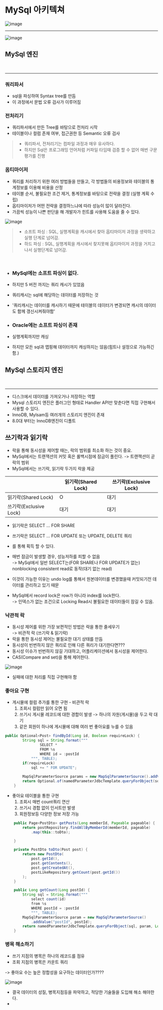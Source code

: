 # MySql 아키텍쳐
![image](https://user-images.githubusercontent.com/60100532/201478416-c4f0a20c-a684-490b-b4cb-c4f9d1eca3ca.png)
___
![image](https://user-images.githubusercontent.com/60100532/201478491-43c18b10-8c7f-4121-ab7c-7d1585498a6a.png)

## MySql 엔진
<br />  

___
### 쿼리파서
* sql을 파싱하여 Syntax tree를 만듬
* 이 과정에서 문법 오류 검사가 이루어짐

### 전처리기
* 쿼리파서에서 만든 Tree를 바탕으로 전처리 시작
* 테이블이나 컬럼 존재 여부, 접근권한 등 Semantic 오류 검사

> * 쿼리파서, 전처리기는 컴파일 과정과 매우 유사하다.
> * 하지만 Sql은 프로그래밍 언어처럼 커파일 타임때 검증 할 수 없어 매번 구문 평가를 진행
>

### 옴티마이저
* 쿼리를 처리하기 위한 여러 방법들을 만들고, 각 방법들의 비용정보와 테이블의 통계정보를 이용해 비용을 산정
* 테이블 순서, 불필요한 조건 제거, 통계정보를 바탕으로 전략을 결정 (실행 계획 수립)
* 옵티마이저가 어떤 전략을 결정하느냐에 따라 성능이 많이 달라진다.
* 가끔씩 성능이 나쁜 판단을 해 개발자가 힌트를 사용해 도움을 줄 수 있다.

![image](https://user-images.githubusercontent.com/60100532/201478747-241734bc-30f3-48e4-aac3-ed81cbe26163.png)


> * 소프트 파싱 : SQL, 실행계획을 캐시에서 찾아 옵티마이저 과정을 생략하고 실행 단계로 넘어감.
> * 하드 파싱 : SQL, 실행계획을 캐시에서 찾지못해 옵티마이저 과정을 거치고나서 실행단계로 넘어감.   
<br />  
  
* ### MySql에는 소프트 파싱이 없다.
* 하지만 5 버전 까지는 쿼리 캐시가 있었음
* 쿼리캐시는 sql에 해당하는 데이터를 저장하는 것
* '쿼리캐시는 데이터를 캐시하기 때문에 테이블의 데이터가 변경되면 캐시의 데이터도 함께 갱신시켜줘야함'

* ### Oracle에는 소프트 파싱이 존재
* 실행계획까지만 캐싱
* 하지만 모든 sql과 맵핑해 데이터까지 캐싱하지는 않음(힘트나 설정으로 가능하긴함.)

## MySql 스토리지 엔진
<br />  

___
* 디스크에서 데이터를 가져오거나 저장하는 역할
* Mysql  스토리지 엔진은 플러그인 형태로 Handler API만 맞춘다면 직접 구현해서 사용할 수 있다.
* InnoDB, Mylsam등 여러개의 스토리지 엔진이 존재
* 8.0대 부터는 InnoDB엔진이 디폴트



## 쓰기락과 읽기락
* 락을 통해 동시성을 제어할 때는, 락의 범위를 최소화 하는 것이 중요.
* MySql에서는 트랜잭션의 커밋 혹은 롤백시점에 잠금이 풀린다. -> 트랜잭션이 곧 락의 범위 
* MySql에서는 쓰기락, 읽기락 두가지 락을 제공

|                     | 읽기락(Shared Lock) | 쓰기락(Exclusive Lock) |
|---------------------|------------------|---------------------|
| 읽기락(Shared Lock)    | O                | 대기                  |
| 쓰기락(Exclusive Lock) | 대기               | 대기                  |

* 읽기락은 SELECT ... FOR SHARE
* 쓰기락은 SELECT ... FOR UPDATE 또는 UPDATE, DELETE 쿼리
* 를 통해 획득 할 수 있다.

* 매번 잠금이 발생할 경우, 성능저하를 피할 수 없음   
-> MySql에서 일반 SELECT는(FOR SHARE나 FOR UPDATE가 없는) nonblocking consistent read로 동작(대기 없는 read)
* 이것이 가능한 이유는 undo log를 통해서 원본데이터를 변경했을때 커밋되기전 데이터를 관리하고 있기 때문
* MySql에서 record lock은 row가 아니라 index를 lock한다.  
-> 인덱스가 없는 조건으로 Locking Read시 불필요한 데이터들이 잠길 수 있음.


### 낙관적 락
* 동시성 제어를 위한 가장 보편적인 방법은 락을 통한 줄세우기  
-> 비관적 락 (쓰기락 & 읽기락)
* 락을 통한 동시성 제어는 불필요한 대기 상태를 만듬 
* 동시성이 빈번하지 않은 쿼리로 인해 다른 쿼리가 대기한다면???
* 동시성 이슈가 빈번하지 않길 기대하고, 어플리케이션에서 동시성을 제어한다.
* CAS(Compare and set)을 통해 제어한다.  

![image](https://user-images.githubusercontent.com/60100532/213745980-2d1d522b-2e5e-4433-9356-2bb480dcb63a.png)

* 실패에 대한 처리를 직접 구현해야 함

### 좋아요 구현
* 게시물에 컬럼 추가를 통한 구현 - 비관적 락
  1. 조회시 컬럼만 읽어 오면 됨
  2. 쓰기시 게시물 레코드에 대한 경합이 발생 -> 하나의 자원(게시물)을 두고 락 대기
  3. 같은 회원이 하나에 게시물에 대해 여러 번 좋아요를 누를 수 있음

```java
public Optional<Post> findById(Long id, Boolean requireLock) {
		String sql = String.format("""
				SELECT * 
				FROM %s
				WHERE id = :postId
			""", TABLE);
		if(requireLock)
			sql += " FOR UPDATE";
		
		MapSqlParameterSource params = new MapSqlParameterSource().addValue("postId", id);
		return Optional.of(namedParameterJdbcTemplate.queryForObject(sql, params, ROW_MAPPER));
	}
```

* 좋아요 테이블을 통한 구현
  1. 조회시 매번 count쿼리 연산
  2. 쓰기시 경합 없이 인서트만 발생
  3. 회원정보등 다양한 정보 저장 가능

```java
	public Page<PostDto> getPosts(Long memberId, Pageable pageable) {
		return postRepository.findAllByMemberId(memberId, pageable)
			.map(this::toDto);

	}

	private PostDto toDto(Post post) {
		return new PostDto(
			post.getId(),
			post.getContents(),
			post.getCreatedAt(),
			postLikeRepository.getCount(post.getId())
		);
	}
```
```java
	public Long getCount(Long postId) {
		String sql = String.format("""
			select count(id)
			from %s
			WHERE postId = :postId
			""", TABLE);
		MapSqlParameterSource param = new MapSqlParameterSource()
			.addValue("postId", postId);
		return namedParameterJdbcTemplate.queryForObject(sql, param, Long.class);
	}

```
    
### 병목 해소하기
* 쓰기 지점의 병목은 하나의 레코드를 점유
* 조회 지점의 병목은 카운트 쿼리   

-> 좋아요 수는 높은 정합성을 요구하는 데이터인가????

![image](https://user-images.githubusercontent.com/60100532/213925990-af2e3e7a-77b1-4b21-8df8-0f275d1f85a0.png)

* 결국 데이터의 성질, 병목지점등을 파악하고, 적당한 기술들을 도입해 해소 해야한다.
* 